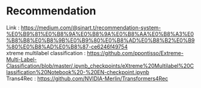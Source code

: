 # Recommendation
Link :
https://medium.com/@sinart.t/recommendation-system-%E0%B9%81%E0%B8%9A%E0%B8%9A%E0%B8%AA%E0%B8%A3%E0%B8%B8%E0%B8%9B%E0%B9%80%E0%B8%AD%E0%B8%B2%E0%B9%80%E0%B8%AD%E0%B8%87-ce6246f49754 
<br />
xtreme multilabel classification :
https://github.com/ppontisso/Extreme-Multi-Label-Classification/blob/master/.ipynb_checkpoints/eXtreme%20Multilabel%20Classification%20Notebook%20-%20EN-checkpoint.ipynb
<br />
Trans4Rec : 
https://github.com/NVIDIA-Merlin/Transformers4Rec
